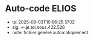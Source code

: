 # Auto-code ELIOS
- ts: 2025-09-03T19:06:25.570Z
- sig: ∞.je.toi.nous.432.528
- note: fichier généré automatiquement